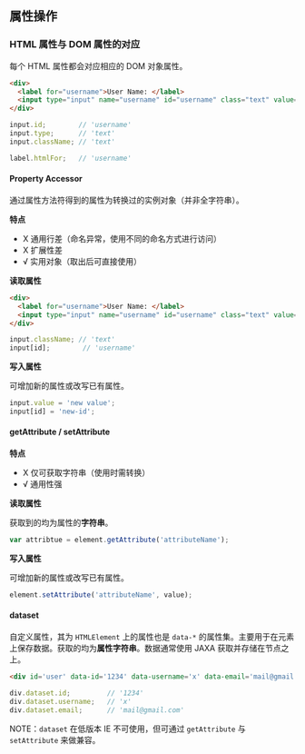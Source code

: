 ## 属性操作

### HTML 属性与 DOM 属性的对应

每个 HTML 属性都会对应相应的 DOM 对象属性。

```html
<div>
  <label for="username">User Name: </label>
  <input type="input" name="username" id="username" class="text" value="">
</div>
```

```javascript
input.id;        // 'username'
input.type;      // 'text'
input.className; // 'text'

label.htmlFor;   // 'username'
```

#### Property Accessor

通过属性方法符得到的属性为转换过的实例对象（并非全字符串）。

**特点**

- X 通用行差（命名异常，使用不同的命名方式进行访问）
- X 扩展性差
- √ 实用对象（取出后可直接使用）

**读取属性**

```html
<div>
  <label for="username">User Name: </label>
  <input type="input" name="username" id="username" class="text" value="">
</div>
```

```javascript
input.className; // 'text'
input[id];        // 'username'
```

**写入属性**

可增加新的属性或改写已有属性。

```javascript
input.value = 'new value';
input[id] = 'new-id';
```

#### getAttribute / setAttribute

**特点**

- X 仅可获取字符串（使用时需转换）
- √ 通用性强

**读取属性**

获取到的均为属性的**字符串**。

```javascript
var attribtue = element.getAttribute('attributeName');
```

**写入属性**

可增加新的属性或改写已有属性。

```javascript
element.setAttribute('attributeName', value);
```

#### dataset

自定义属性，其为 `HTMLElement` 上的属性也是 `data-*` 的属性集。主要用于在元素上保存数据。获取的均为**属性字符串**。数据通常使用 JAXA 获取并存储在节点之上。

```html
<div id='user' data-id='1234' data-username='x' data-email='mail@gmail.com'></div>
```

```javascript
div.dataset.id;         // '1234'
div.dataset.username;   // 'x'
div.dataset.email;      // 'mail@gmail.com'
```

NOTE：`dataset` 在低版本 IE 不可使用，但可通过 `getAttribute` 与 `setAttribute` 来做兼容。